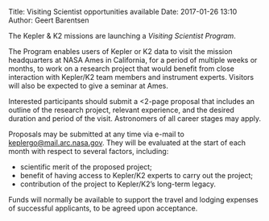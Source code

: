 Title: Visiting Scientist opportunities available
Date: 2017-01-26 13:10
Author: Geert Barentsen

The Kepler &amp; K2 missions are launching a *Visiting Scientist Program*.

The Program enables users of Kepler or K2 data
to visit the mission headquarters at NASA Ames in California,
for a period of multiple weeks or months,
to work on a research project that would benefit from close interaction
with Kepler/K2 team members and instrument experts.
Visitors will also be expected to give a seminar at Ames.

Interested participants should submit a <2-page proposal
that includes an outline of the research project, relevant experience,
and the desired duration and period of the visit.
Astronomers of all career stages may apply.

Proposals may be submitted at any time
via e-mail to [keplergo@mail.arc.nasa.gov](keplergo@mail.arc.nasa.gov).
They will be evaluated at the start of each month
with respect to several factors, including:

* scientific merit of the proposed project;
* benefit of having access to Kepler/K2 experts to carry out the project;
* contribution of the project to Kepler/K2’s long-term legacy.

Funds will normally be available to support the travel and lodging expenses
of successful applicants, to be agreed upon acceptance.
